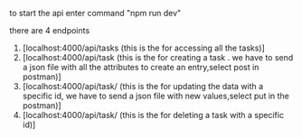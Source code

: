 to start the api enter command "npm run dev"

there are 4 endpoints 
1. [localhost:4000/api/tasks (this is the for accessing all the tasks)]
2. [localhost:4000/api/task  (this is the for creating a task . we have to send a json file with all the attributes to create an entry,select post in postman)]
4. [localhost:4000/api/task/<id>  (this is the for updating the data with a specific id, we have to send a json file with new values,select put in the postman)]
5. [localhost:4000/api/task/<id>  (this is the for deleting a task with a specific id)]


